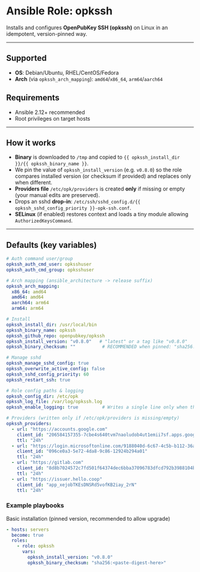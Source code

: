 # Ansible Role: opkssh

Installs and configures **OpenPubKey SSH (opkssh)** on Linux in an idempotent, version-pinned way.

---

## Supported

- **OS**: Debian/Ubuntu, RHEL/CentOS/Fedora
- **Arch** (via `opkssh_arch_mapping`): `amd64`/`x86_64`, `arm64`/`aarch64`

## Requirements

- Ansible 2.12+ recommended
- Root privileges on target hosts

---

## How it works

- **Binary** is downloaded to `/tmp` and copied to `{{ opkssh_install_dir }}/{{ opkssh_binary_name }}`.
- We pin the value of `opkssh_install_version` (e.g. `v0.8.0`) so the role compares installed version (or checksum if provided) and replaces only when different.
- **Providers file** `/etc/opk/providers` is created **only** if missing or empty (your manual edits are preserved).
- Drops an sshd **drop-in**: `/etc/ssh/sshd_config.d/{{ opkssh_sshd_config_priority }}-opk-ssh.conf`.
- **SELinux** (if enabled) restores context and loads a tiny module allowing `AuthorizedKeysCommand`.

---

## Defaults (key variables)

```yaml
# Auth command user/group
opkssh_auth_cmd_user: opksshuser
opkssh_auth_cmd_group: opksshuser

# Arch mapping (ansible_architecture -> release suffix)
opkssh_arch_mapping:
  x86_64: amd64
  amd64: amd64
  aarch64: arm64
  arm64: arm64

# Install
opkssh_install_dir: /usr/local/bin
opkssh_binary_name: opkssh
opkssh_github_repo: openpubkey/opkssh
opkssh_install_version: "v0.8.0"   # "latest" or a tag like "v0.8.0"
opkssh_binary_checksum: ""          # RECOMMENDED when pinned: "sha256:<hex>"

# Manage sshd
opkssh_manage_sshd_config: true
opkssh_overwrite_active_config: false
opkssh_sshd_config_priority: 60
opkssh_restart_ssh: true

# Role config paths & logging
opkssh_config_dir: /etc/opk
opkssh_log_file: /var/log/opkssh.log
opkssh_enable_logging: true         # Writes a single line only when the binary actually changes

# Providers (written only if /etc/opk/providers is missing/empty)
opkssh_providers:
  - url: "https://accounts.google.com"
    client_id: "206584157355-7cbe4s640tvm7naoludob4ut1emii7sf.apps.googleusercontent.com"
    ttl: "24h"
  - url: "https://login.microsoftonline.com/9188040d-6c67-4c5b-b112-36a304b66dad/v2.0"
    client_id: "096ce0a3-5e72-4da8-9c86-12924b294a01"
    ttl: "24h"
  - url: "https://gitlab.com"
    client_id: "8d8b7024572c7fd501f64374dec6bba37096783dfcd792b3988104be08cb6923"
    ttl: "24h"
  - url: "https://issuer.hello.coop"
    client_id: "app_xejobTKEsDNSRd5vofKB2iay_2rN"
    ttl: "24h"
```

### Example playbooks
Basic installation (pinned version, recommended to allow upgrade)

```yaml
- hosts: servers
  become: true
  roles:
    - role: opkssh
      vars:
        opkssh_install_version: "v0.8.0"
        opkssh_binary_checksum: "sha256:<paste-digest-here>"
```
